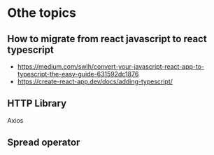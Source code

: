 # Othe topics

## How to migrate from react javascript to react typescript

* https://medium.com/swlh/convert-your-javascript-react-app-to-typescript-the-easy-guide-631592dc1876
* https://create-react-app.dev/docs/adding-typescript/


## HTTP Library

Axios 

## Spread operator
